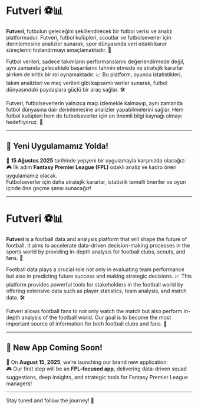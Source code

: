 # Futveri ⚽️📊

**Futveri**, futbolun geleceğini şekillendirecek bir futbol verisi ve analiz platformudur. Futveri, futbol kulüpleri, scoutlar ve futbolseverler için derinlemesine analizler sunarak, spor dünyasında veri odaklı karar süreçlerini hızlandırmayı amaçlamaktadır. 🚀

Futbol verileri, sadece takımların performanslarını değerlendirmede değil, aynı zamanda gelecekteki başarılarını tahmin etmede ve stratejik kararlar alırken de kritik bir rol oynamaktadır. 📈 Bu platform, oyuncu istatistikleri, takım analizleri ve maç verileri gibi kapsamlı veriler sunarak, futbol dünyasındaki paydaşlara güçlü bir araç sağlar. 🛠️

Futveri, futbolseverlerin yalnızca maçı izlemekle kalmayıp, aynı zamanda futbol dünyasına dair derinlemesine analizler yapabilmelerini sağlar. Hem futbol kulüpleri hem de futbolseverler için en önemli bilgi kaynağı olmayı hedefliyoruz. 🎯

---

## 🚀 Yeni Uygulamamız Yolda!

📅 **15 Ağustos 2025** tarihinde yepyeni bir uygulamayla karşınızda olacağız:  
🎮 İlk adım **Fantasy Premier League (FPL)** odaklı analiz ve kadro öneri uygulamamız olacak.  
Futbolseverler için daha stratejik kararlar, istatistik temelli öneriler ve oyun içinde öne geçme şansı sunacağız!

---

# Futveri ⚽️📊

**Futveri** is a football data and analysis platform that will shape the future of football. It aims to accelerate data-driven decision-making processes in the sports world by providing in-depth analysis for football clubs, scouts, and fans. 🚀

Football data plays a crucial role not only in evaluating team performance but also in predicting future success and making strategic decisions. 📈 This platform provides powerful tools for stakeholders in the football world by offering extensive data such as player statistics, team analysis, and match data. 🛠️

Futveri allows football fans to not only watch the match but also perform in-depth analysis of the football world. Our goal is to become the most important source of information for both football clubs and fans. 🎯

---

## 🚀 New App Coming Soon!

📅 On **August 15, 2025**, we’re launching our brand new application:  
🎮 Our first step will be an **FPL-focused app**, delivering data-driven squad suggestions, deep insights, and strategic tools for Fantasy Premier League managers!

---

Stay tuned and follow the journey! 🌟  

